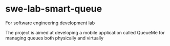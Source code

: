 # swe-lab-smart-queue
For software engineering development lab

The project is aimed at developing a mobile application called QueueMe for managing queues both physically and virtually

